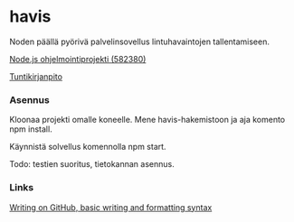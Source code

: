 # havis

Noden päällä pyörivä palvelinsovellus lintuhavaintojen tallentamiseen.

[Node.js ohjelmointiprojekti (582380)](https://www.cs.helsinki.fi/courses/582380/2017/v/k/1)

[Tuntikirjanpito](https://docs.google.com/spreadsheets/d/1NBLY_1rivcEe-nJNlVcYG_qPZA2MytAvqKgr4fHQSiY/edit?usp=sharing)

### Asennus
Kloonaa projekti omalle koneelle. Mene havis-hakemistoon ja aja komento npm install.

Käynnistä solvellus komennolla npm start.

Todo: testien suoritus, tietokannan asennus.



### Links
[Writing on GitHub, basic writing and formatting syntax](https://help.github.com/articles/basic-writing-and-formatting-syntax/)
